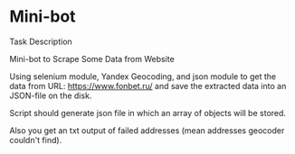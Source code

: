 # Mini-bot

Task Description

Mini-bot to Scrape Some Data from Website

Using selenium module, Yandex Geocoding, and json module to get the data from URL: 
https://www.fonbet.ru/ and save the extracted data into an JSON-file on the disk.

Script should generate json file in which an array of objects will be stored.

Also you get an txt output of failed addresses (mean addresses geocoder couldn't find).
